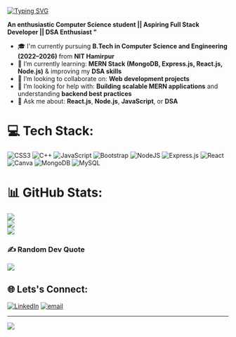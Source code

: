 [![Typing SVG](https://readme-typing-svg.herokuapp.com?font=Fira+Code&pause=1000&color=FFF9FBF1&repeat=false&width=435&lines=%F0%9F%92%AB+Hi+%F0%9F%91%8B%2C+I'm+Chehak+Makkar)](https://git.io/typing-svg)

**An enthusiastic Computer Science student || Aspiring Full Stack Developer || DSA Enthusiast "**
- 🎓 I'm currently pursuing **B.Tech in Computer Science and Engineering (2022–2026)** from **NIT Hamirpur**
- 🌱 I’m currently learning: **MERN Stack (MongoDB, Express.js, React.js, Node.js)** & improving my **DSA skills**
- 👯 I’m looking to collaborate on: **Web development projects** 
- 🤔 I’m looking for help with: **Building scalable MERN applications** and understanding **backend best practices**
- 💬 Ask me about: **React.js**, **Node.js**, **JavaScript**, or **DSA**







# 💻 Tech Stack:
![CSS3](https://img.shields.io/badge/css3-%231572B6.svg?style=for-the-badge&logo=css3&logoColor=white) ![C++](https://img.shields.io/badge/c++-%2300599C.svg?style=for-the-badge&logo=c%2B%2B&logoColor=white) ![JavaScript](https://img.shields.io/badge/javascript-%23323330.svg?style=for-the-badge&logo=javascript&logoColor=%23F7DF1E) ![Bootstrap](https://img.shields.io/badge/bootstrap-%238511FA.svg?style=for-the-badge&logo=bootstrap&logoColor=white) ![NodeJS](https://img.shields.io/badge/node.js-6DA55F?style=for-the-badge&logo=node.js&logoColor=white) ![Express.js](https://img.shields.io/badge/express.js-%23404d59.svg?style=for-the-badge&logo=express&logoColor=%2361DAFB) ![React](https://img.shields.io/badge/react-%2320232a.svg?style=for-the-badge&logo=react&logoColor=%2361DAFB) ![Canva](https://img.shields.io/badge/Canva-%2300C4CC.svg?style=for-the-badge&logo=Canva&logoColor=white) ![MongoDB](https://img.shields.io/badge/MongoDB-%234ea94b.svg?style=for-the-badge&logo=mongodb&logoColor=white) ![MySQL](https://img.shields.io/badge/mysql-4479A1.svg?style=for-the-badge&logo=mysql&logoColor=white)
# 📊 GitHub Stats:
![](https://github-readme-stats.vercel.app/api?username=Chehak0904&theme=dark&hide_border=false&include_all_commits=false&count_private=false)<br/>
![](https://nirzak-streak-stats.vercel.app/?user=Chehak0904&theme=dark&hide_border=false)<br/>
![](https://github-readme-stats.vercel.app/api/top-langs/?username=Chehak0904&theme=dark&hide_border=false&include_all_commits=false&count_private=false&layout=compact)

### ✍️ Random Dev Quote
![](https://quotes-github-readme.vercel.app/api?type=horizontal&theme=radical)

## 🌐 Lets's Connect:
[![LinkedIn](https://img.shields.io/badge/LinkedIn-%230077B5.svg?logo=linkedin&logoColor=white)](https://linkedin.com/in/chehak-makkar-11ab58256/) [![email](https://img.shields.io/badge/Email-D14836?logo=gmail&logoColor=white)](mailto:chehakmakkar@gmail.com) 


---
[![](https://visitcount.itsvg.in/api?id=Chehak0904&icon=0&color=0)](https://visitcount.itsvg.in)



<!-- Proudly created with GPRM ( https://gprm.itsvg.in ) -->
